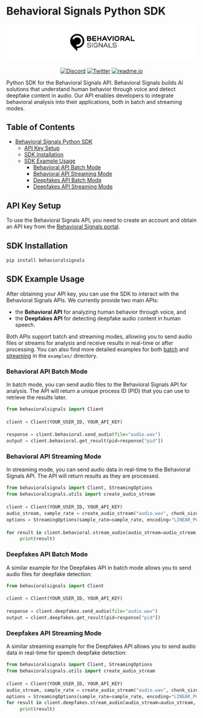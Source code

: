 # Behavioral Signals Python SDK

<p align="center">
  <img src="assets/logo.png" alt="Behavioral Signal Technologies"/>
</p>

<div align="center">



[![Discord](https://badgen.net/discord/members/fxjRrbMH3Q/?color=8978cc&icon=discord)](https://discord.com/invite/fxjRrbMH3Q)
[![Twitter](https://badgen.net/badge/b/behavioralsignals/icon?icon=twitter&label&color=8978cc)](https://x.com/behaviorsignals)
[![readme.io](https://badgen.net/badge/readme.io/Documentation/?color=8978cc)](https://behavioralsignals.readme.io/)

</div>

Python SDK for the Behavioral Signals API. Behavioral Signals builds AI solutions that understand human behavior through voice and detect deepfake content in audio.
Our API enables developers to integrate behavioral analysis into their applications, both in batch and streaming modes.


## Table of Contents
* [Behavioral Signals Python SDK](#behavioral-signals-python-sdk)
  * [API Key Setup](#api-key-setup)
  * [SDK Installation](#sdk-installation)
  * [SDK Example Usage](#sdk-example-usage)
    * [Behavioral API Batch Mode](#behavioral-api-batch-mode)
    * [Behavioral API Streaming Mode](#behavioral-api-streaming-mode)
    * [Deepfakes API Batch Mode](#deepfakes-api-batch-mode)
    * [Deepfakes API Streaming Mode](#deepfakes-api-streaming-mode)

## API Key Setup

To use the Behavioral Signals API, you need to create an account and obtain an API key from the [Behavioral Signals portal](https://portal.behavioralsignals.com/).

## SDK Installation

```bash
pip install behavioralsignals
```

## SDK Example Usage

After obtaining your API key, you can use the SDK to interact with the Behavioral Signals APIs.
We currently provide two main APIs:

* the **Behavioral API** for analyzing human behavior through voice, and
* the **Deepfakes API** for detecting deepfake audio content in human speech.

Both APIs support batch and streaming modes, allowing you to send audio files or streams for analysis and receive results in real-time or after processing.
You can also find more detailed examples for both [batch](examples/batch/README.md) and [streaming](examples/streaming/README.md) in the `examples/` directory.

### Behavioral API Batch Mode

In batch mode, you can send audio files to the Behavioral Signals API for analysis. The API will return a unique process ID (PID) that you can use to retrieve the results later.

```python
from behavioralsignals import Client

client = Client(YOUR_USER_ID, YOUR_API_KEY)

response = client.behavioral.send_audio(file="audio.wav")
output = client.behavioral.get_result(pid=response["pid"])
```

### Behavioral API Streaming Mode

In streaming mode, you can send audio data in real-time to the Behavioral Signals API. The API will return results as they are processed.

```python
from behavioralsignals import Client, StreamingOptions
from behavioralsignals.utils import create_audio_stream

client = Client(YOUR_USER_ID, YOUR_API_KEY)
audio_stream, sample_rate = create_audio_stream("audio.wav", chunk_size=250)
options = StreamingOptions(sample_rate=sample_rate, encoding="LINEAR_PCM")

for result in client.behavioral.stream_audio(audio_stream=audio_stream, options=options):
     print(result)
```

### Deepfakes API Batch Mode

A similar example for the Deepfakes API in batch mode allows you to send audio files for deepfake detection:

```python
from behavioralsignals import Client

client = Client(YOUR_USER_ID, YOUR_API_KEY)

response = client.deepfakes.send_audio(file="audio.wav")
output = client.deepfakes.get_result(pid=response["pid"])
```

### Deepfakes API Streaming Mode

A similar streaming example for the Deepfakes API allows you to send audio data in real-time for speech deepfake detection:

```python
from behavioralsignals import Client, StreamingOptions
from behavioralsignals.utils import create_audio_stream

client = Client(YOUR_USER_ID, YOUR_API_KEY)
audio_stream, sample_rate = create_audio_stream("audio.wav", chunk_size=250)
options = StreamingOptions(sample_rate=sample_rate, encoding="LINEAR_PCM")
for result in client.deepfakes.stream_audio(audio_stream=audio_stream, options=options):
     print(result)
```